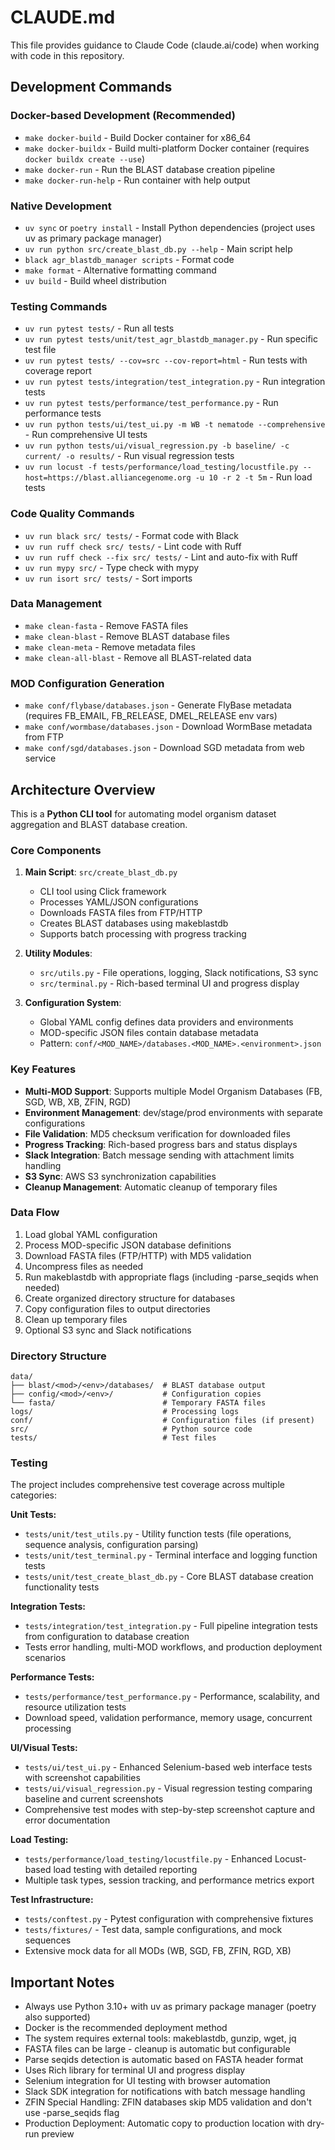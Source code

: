# CLAUDE.md

This file provides guidance to Claude Code (claude.ai/code) when working with code in this repository.

## Development Commands

### Docker-based Development (Recommended)
- `make docker-build` - Build Docker container for x86_64
- `make docker-buildx` - Build multi-platform Docker container (requires `docker buildx create --use`)
- `make docker-run` - Run the BLAST database creation pipeline
- `make docker-run-help` - Run container with help output

### Native Development  
- `uv sync` or `poetry install` - Install Python dependencies (project uses uv as primary package manager)
- `uv run python src/create_blast_db.py --help` - Main script help
- `black agr_blastdb_manager scripts` - Format code
- `make format` - Alternative formatting command
- `uv build` - Build wheel distribution

### Testing Commands
- `uv run pytest tests/` - Run all tests
- `uv run pytest tests/unit/test_agr_blastdb_manager.py` - Run specific test file
- `uv run pytest tests/ --cov=src --cov-report=html` - Run tests with coverage report
- `uv run pytest tests/integration/test_integration.py` - Run integration tests
- `uv run pytest tests/performance/test_performance.py` - Run performance tests
- `uv run python tests/ui/test_ui.py -m WB -t nematode --comprehensive` - Run comprehensive UI tests
- `uv run python tests/ui/visual_regression.py -b baseline/ -c current/ -o results/` - Run visual regression tests
- `uv run locust -f tests/performance/load_testing/locustfile.py --host=https://blast.alliancegenome.org -u 10 -r 2 -t 5m` - Run load tests

### Code Quality Commands
- `uv run black src/ tests/` - Format code with Black
- `uv run ruff check src/ tests/` - Lint code with Ruff
- `uv run ruff check --fix src/ tests/` - Lint and auto-fix with Ruff
- `uv run mypy src/` - Type check with mypy
- `uv run isort src/ tests/` - Sort imports

### Data Management
- `make clean-fasta` - Remove FASTA files
- `make clean-blast` - Remove BLAST database files 
- `make clean-meta` - Remove metadata files
- `make clean-all-blast` - Remove all BLAST-related data

### MOD Configuration Generation
- `make conf/flybase/databases.json` - Generate FlyBase metadata (requires FB_EMAIL, FB_RELEASE, DMEL_RELEASE env vars)
- `make conf/wormbase/databases.json` - Download WormBase metadata from FTP
- `make conf/sgd/databases.json` - Download SGD metadata from web service

## Architecture Overview

This is a **Python CLI tool** for automating model organism dataset aggregation and BLAST database creation.

### Core Components

1. **Main Script**: `src/create_blast_db.py`
   - CLI tool using Click framework
   - Processes YAML/JSON configurations
   - Downloads FASTA files from FTP/HTTP
   - Creates BLAST databases using makeblastdb
   - Supports batch processing with progress tracking

2. **Utility Modules**:
   - `src/utils.py` - File operations, logging, Slack notifications, S3 sync
   - `src/terminal.py` - Rich-based terminal UI and progress display

3. **Configuration System**:
   - Global YAML config defines data providers and environments
   - MOD-specific JSON files contain database metadata
   - Pattern: `conf/<MOD_NAME>/databases.<MOD_NAME>.<environment>.json`

### Key Features

- **Multi-MOD Support**: Supports multiple Model Organism Databases (FB, SGD, WB, XB, ZFIN, RGD)
- **Environment Management**: dev/stage/prod environments with separate configurations
- **File Validation**: MD5 checksum verification for downloaded files
- **Progress Tracking**: Rich-based progress bars and status displays
- **Slack Integration**: Batch message sending with attachment limits handling
- **S3 Sync**: AWS S3 synchronization capabilities
- **Cleanup Management**: Automatic cleanup of temporary files

### Data Flow

1. Load global YAML configuration
2. Process MOD-specific JSON database definitions
3. Download FASTA files (FTP/HTTP) with MD5 validation
4. Uncompress files as needed
5. Run makeblastdb with appropriate flags (including -parse_seqids when needed)
6. Create organized directory structure for databases
7. Copy configuration files to output directories
8. Clean up temporary files
9. Optional S3 sync and Slack notifications

### Directory Structure

```
data/
├── blast/<mod>/<env>/databases/  # BLAST database output
├── config/<mod>/<env>/           # Configuration copies
└── fasta/                        # Temporary FASTA files
logs/                             # Processing logs
conf/                             # Configuration files (if present)
src/                              # Python source code
tests/                            # Test files
```

### Testing

The project includes comprehensive test coverage across multiple categories:

**Unit Tests:**
- `tests/unit/test_utils.py` - Utility function tests (file operations, sequence analysis, configuration parsing)
- `tests/unit/test_terminal.py` - Terminal interface and logging function tests
- `tests/unit/test_create_blast_db.py` - Core BLAST database creation functionality tests

**Integration Tests:**
- `tests/integration/test_integration.py` - Full pipeline integration tests from configuration to database creation
- Tests error handling, multi-MOD workflows, and production deployment scenarios

**Performance Tests:**
- `tests/performance/test_performance.py` - Performance, scalability, and resource utilization tests
- Download speed, validation performance, memory usage, concurrent processing

**UI/Visual Tests:**
- `tests/ui/test_ui.py` - Enhanced Selenium-based web interface tests with screenshot capabilities
- `tests/ui/visual_regression.py` - Visual regression testing comparing baseline and current screenshots
- Comprehensive test modes with step-by-step screenshot capture and error documentation

**Load Testing:**
- `tests/performance/load_testing/locustfile.py` - Enhanced Locust-based load testing with detailed reporting
- Multiple task types, session tracking, and performance metrics export

**Test Infrastructure:**
- `tests/conftest.py` - Pytest configuration with comprehensive fixtures
- `tests/fixtures/` - Test data, sample configurations, and mock sequences
- Extensive mock data for all MODs (WB, SGD, FB, ZFIN, RGD, XB)

## Important Notes

- Always use Python 3.10+ with uv as primary package manager (poetry also supported)
- Docker is the recommended deployment method
- The system requires external tools: makeblastdb, gunzip, wget, jq
- FASTA files can be large - cleanup is automatic but configurable
- Parse seqids detection is automatic based on FASTA header format
- Uses Rich library for terminal UI and progress display
- Selenium integration for UI testing with browser automation
- Slack SDK integration for notifications with batch message handling
- ZFIN Special Handling: ZFIN databases skip MD5 validation and don't use -parse_seqids flag
- Production Deployment: Automatic copy to production location with dry-run preview